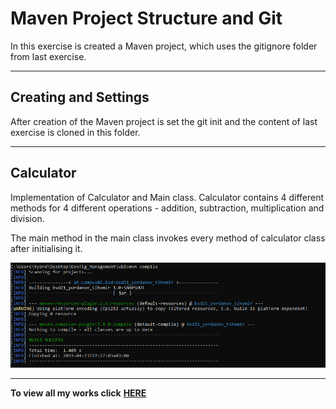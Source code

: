 # Maven Project Structure and Git

In this exercise is created a Maven project, which uses the gitignore folder 
from last exercise.

***

## Creating and Settings 

After creation of the Maven project is set the git init and the content of last
exercise is cloned in this folder.

***

## Calculator

Implementation of Calculator and Main class. Calculator contains 4 different methods for 4 
different operations - addition, subtraction, multiplication and division.

The main method in the main class invokes every method of calculator class after
initialising it.

![mvn-compile-pic](pic/mvn-terminal.PNG)

***

**To view all my works click** [**HERE**](README.md)